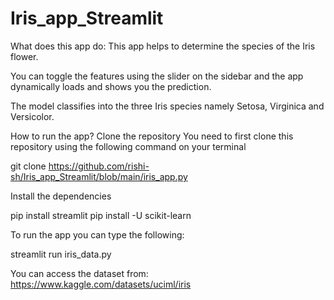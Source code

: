 # Iris_app_Streamlit

What does this app do:
This app helps to determine the species of the Iris flower.

You can toggle the features using the slider on the sidebar and the app dynamically loads and shows you the prediction.

The model classifies into the three Iris species namely Setosa, Virginica and Versicolor.

How to run the app?
Clone the repository
You need to first clone this repository using the following command on your terminal

git clone https://github.com/rishi-sh/Iris_app_Streamlit/blob/main/iris_app.py

Install the dependencies

pip install streamlit
pip install -U scikit-learn

To run the app you can type the following:

streamlit run iris_data.py

You can access the dataset from:  https://www.kaggle.com/datasets/uciml/iris

